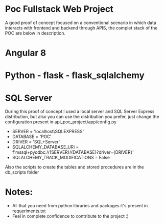 # Poc Fullstack Web Project
A good proof of concept focused on a conventional scenario in which data interacts with frontend and backend through APIS, the complet stack of the POC are below in description.

# Angular 8


# Python - flask - flask_sqlalchemy


# SQL Server
During this proof of concept I used a local server and SQL Server Express distribution, but also you can use the distribution you prefer, just change the configuration present in
api_poc_project/app/config.py

- SERVER = 'localhost\SQLEXPRESS'
- DATABASE = 'POC'
- DRIVER = 'SQL+Server' 
- SQLALCHEMY_DATABASE_URI = f'mssql+pyodbc://{SERVER}/{DATABASE}?driver={DRIVER}'
- SQLALCHEMY_TRACK_MODIFICATIONS = False

Also the scripts to create the tables and stored procedures are in the db_scripts folder


# Notes:
- All that you need from python libraries and packages it's present in requeriments.txt
- Feel in complete confidence to contribute to the project :)

